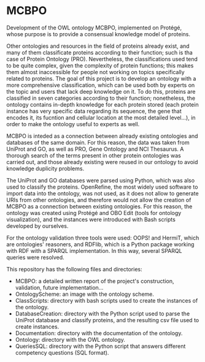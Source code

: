 # MCBPO
Development of the OWL ontology MCBPO, implemented on Protégé, whose purpose is to provide a consensual knowledge model of proteins.

Other ontologies and resources in the field of proteins already exist, and many of them classificate proteins according to their function; such is tha case of Protein Ontology (PRO). Nevertheless, the classifications used tend to be quite complex, given the complexity of protein functions; this makes them almost inaccessible for people not working on topics specifically related to proteins. The goal of this project is to develop an ontology with a more comprehensive classification, which can be used both by experts on the topic and users that lack deep knowledge on it. To do this, proteins are classified in seven categories according to their function; nonetheless, the ontology contains in-depth knowledge for each protein stored (each protein instance has very specific data regarding its sequence, the gene that encodes it, its fucntion and cellular location at the most detailed level...), in order to make the ontology useful to experts as well.

MCBPO is inteded as a connection between already existing ontologies and databases of the same domain. For this reason, the data was taken from UniProt and GO, as well as PRO, Gene Ontology and NCI Thesaurus. A thorough search of the terms  present in other protein ontologies was carried out, and those already existing were reused in our ontology to avoid knowledge duplicity problems. 

The UniProt and GO databases were parsed using Python, which was also used to classify the proteins. OpenRefine, the most widely used software to import data into the ontology, was not used, as it does not allow to generate URIs from other ontologies, and therefore would not allow the creation of MCBPO as a connection between existing ontologies. For this reason, the ontology was created using Protégé and OBO Edit (tools for ontology visualization), and the instances were introduced with Bash scripts developed by ourselves.

For the ontology validation three tools were used: OOPS! and HermiT, which are ontologies' reasoners, and RDFlib, which is a Python package working with RDF with a SPARQL implementation. In this way, several SPARQL queries were resolved.

This repository has the following files and directories:
  - MCBPO: a detailed written report of the project's construction, validation, future implementation...
  - OntologyScheme: an image with the ontology scheme.
  - ClassScripts: directory with bash scripts used to create the instances of the ontology.
  - DatabaseCreation: directory with the Python script used to parse the UniProt database and classify proteins, and the resulting csv file used to create instances.
  - Documentation: directory with the documentation of the ontology.
  - Ontology: directory with the OWL ontology.
  - QueriesSQL: directory with the Python script that answers different competency questions (SQL format).
